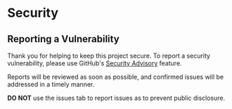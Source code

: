 # Security
## Reporting a Vulnerability

Thank you for helping to keep this project secure. To report a security vulnerability, please use GitHub's [Security Advisory](https://github.com/RadiantCorium/ostest/security/advisories/new) feature.

Reports will be reviewed as soon as possible, and confirmed issues will be addressed in a timely manner.

**DO NOT** use the issues tab to report issues as to prevent public disclosure.
